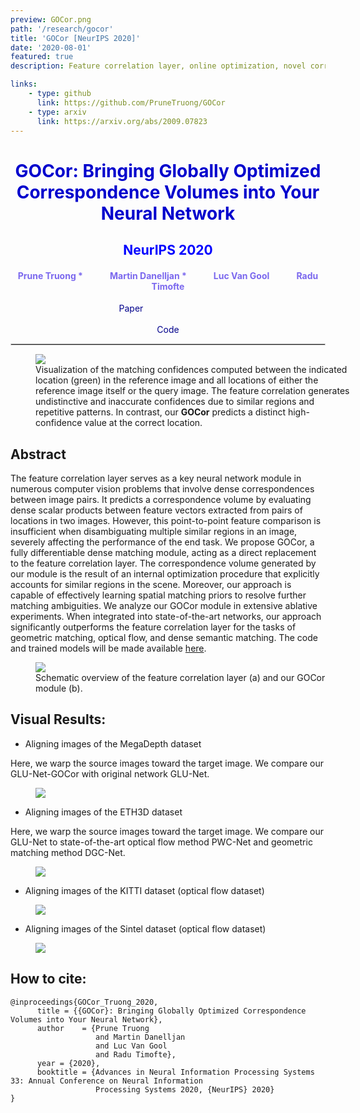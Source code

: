 ```yaml
---
preview: GOCor.png
path: '/research/gocor'
title: 'GOCor [NeurIPS 2020]'
date: '2020-08-01'
featured: true
description: Feature correlation layer, online optimization, novel correlation layer, dense matching 

links:
    - type: github
      link: https://github.com/PruneTruong/GOCor
    - type: arxiv
      link: https://arxiv.org/abs/2009.07823
---
```


# <div align="center"><span style="color:MediumBlue">GOCor: Bringing Globally Optimized Correspondence Volumes into Your Neural Network</span></div>
## <div align="center"><span style="color:Blue">NeurIPS 2020</span></div>
#### <div align="center"><span style="color:MediumSlateBlue">Prune Truong * &nbsp;&nbsp;&nbsp;&nbsp;&nbsp;&nbsp;&nbsp;&nbsp;&nbsp;&nbsp;&nbsp;&nbsp;<a href="https://martin-danelljan.github.io/"  style="text-decoration: none;color: MediumSlateBlue">Martin Danelljan</a> * &nbsp;&nbsp;&nbsp;&nbsp;&nbsp;&nbsp;&nbsp;&nbsp;&nbsp;&nbsp;&nbsp;&nbsp;<a href="https://ee.ethz.ch/the-department/faculty/professors/person-detail.OTAyMzM=.TGlzdC80MTEsMTA1ODA0MjU5.html"  style="text-decoration: none;color: MediumSlateBlue">Luc Van Gool</a> &nbsp;&nbsp;&nbsp;&nbsp;&nbsp;&nbsp;&nbsp;&nbsp;&nbsp;&nbsp;&nbsp;&nbsp;<a href="http://people.ee.ethz.ch/~timofter/"  style="text-decoration: none;color: MediumSlateBlue">Radu Timofte</a></span></div>

<div align="center">
<a href="https://arxiv.org/abs/2009.07823"  style="text-decoration: none;color: DarkBlue">Paper</a>&nbsp;&nbsp;&nbsp;&nbsp;&nbsp;&nbsp;&nbsp;&nbsp;&nbsp;&nbsp;&nbsp;&nbsp;&nbsp;&nbsp;&nbsp;&nbsp;&nbsp;&nbsp;&nbsp;&nbsp;&nbsp;&nbsp;&nbsp;&nbsp;&nbsp;&nbsp;&nbsp;&nbsp;&nbsp;&nbsp;
&nbsp;&nbsp;&nbsp;&nbsp;&nbsp;&nbsp;&nbsp;&nbsp;&nbsp;&nbsp;&nbsp;&nbsp;&nbsp;&nbsp;&nbsp;&nbsp;&nbsp;&nbsp;&nbsp;&nbsp;&nbsp;&nbsp;&nbsp;&nbsp;&nbsp;&nbsp;&nbsp;&nbsp;&nbsp;&nbsp;&nbsp;&nbsp;&nbsp;&nbsp;&nbsp;&nbsp;&nbsp;&nbsp;&nbsp;&nbsp;&nbsp;&nbsp;&nbsp;&nbsp;&nbsp;&nbsp;&nbsp;&nbsp;&nbsp;&nbsp;&nbsp;&nbsp;&nbsp;&nbsp;&nbsp;&nbsp;&nbsp;&nbsp;&nbsp;&nbsp;&nbsp;&nbsp;&nbsp;&nbsp;&nbsp;&nbsp;&nbsp;&nbsp;&nbsp;&nbsp;&nbsp;&nbsp;&nbsp;&nbsp;&nbsp;&nbsp;&nbsp;&nbsp;&nbsp;&nbsp;&nbsp;&nbsp;&nbsp;&nbsp;&nbsp;&nbsp;&nbsp;&nbsp;&nbsp;&nbsp;
&nbsp;&nbsp;&nbsp;&nbsp;&nbsp;&nbsp;&nbsp;&nbsp;&nbsp;&nbsp;&nbsp;&nbsp;&nbsp;&nbsp;&nbsp;&nbsp;&nbsp;&nbsp;&nbsp;&nbsp;&nbsp;&nbsp;&nbsp;&nbsp;&nbsp;&nbsp;&nbsp;&nbsp;&nbsp;&nbsp;&nbsp;&nbsp;&nbsp;&nbsp;
<a href="https://github.com/PruneTruong/GOCor" style="text-decoration: none;color: DarkBlue ">Code</a></div>


<hr style="border:0.01px solid LightGray"> </hr>

<figure inline class=scaled style="width: 100%">
  <img src="./corr_diff_iteration.jpg">
  <figcaption>Visualization of the matching confidences computed between the indicated location (green) in the reference image and all locations of either the reference image itself or the query image.  The feature correlation generates undistinctive and inaccurate confidences due to similar regions and repetitive patterns. In contrast, our <b>GOCor</b> predicts a distinct high-confidence value at the correct location. </figcaption>
</figure>


## Abstract
The feature correlation layer serves as a key neural network module in numerous computer vision problems that involve dense correspondences between image pairs. It predicts a correspondence volume by evaluating dense scalar products between feature vectors extracted from pairs of locations in two images.
However, this point-to-point feature comparison is insufficient when disambiguating multiple similar regions in an image, severely affecting the performance of the end task.
We propose GOCor, a fully differentiable dense matching module, acting as a direct replacement to the feature correlation layer.
The correspondence volume generated by our module is the result of an internal optimization procedure that explicitly accounts for similar regions in the scene. Moreover, our approach is capable of effectively learning spatial matching priors to resolve further matching ambiguities.
We analyze our GOCor module in extensive ablative experiments. When integrated into state-of-the-art networks, our approach significantly outperforms the feature correlation layer for the tasks of geometric matching, optical flow, and dense semantic matching. The code and trained models will be made available [here](https://github.com/PruneTruong/GOCor).


<figure inline style="width: 100%">
  <img src="./method_diagram.png">
  <figcaption>Schematic overview of the feature correlation layer (a) and our GOCor module (b). </figcaption>
</figure>

## Visual Results:

* Aligning images of the MegaDepth dataset

Here, we warp the source images toward the target image. We compare our GLU-Net-GOCor with original network GLU-Net. 

<figure inline style="width: 100%">
  <img src="./images/megadepth_glunet.jpg">
</figure>


* Aligning images of the ETH3D dataset

Here, we warp the source images toward the target image. We compare our GLU-Net to state-of-the-art optical flow method PWC-Net and geometric matching method DGC-Net. 

<figure inline style="width: 100%">
  <img src="./images/ETH3D_visual_glunet.jpg">
</figure>

* Aligning images of the KITTI dataset (optical flow dataset)


<figure inline style="width: 100%">
  <img src="./images/kitti-pwcnet.jpg">
</figure>

* Aligning images of the Sintel dataset (optical flow dataset)

<figure inline style="width: 100%">
  <img src="./images/sintel-pwcnet.jpg">
</figure>



## How to cite:
```
@inproceedings{GOCor_Truong_2020,
      title = {{GOCor}: Bringing Globally Optimized Correspondence Volumes into Your Neural Network},
      author    = {Prune Truong 
                   and Martin Danelljan 
                   and Luc Van Gool 
                   and Radu Timofte},
      year = {2020},
      booktitle = {Advances in Neural Information Processing Systems 33: Annual Conference on Neural Information
                   Processing Systems 2020, {NeurIPS} 2020}
}
```

